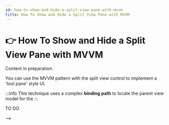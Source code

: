 ```yaml
---
id: how-to-show-and-hide-a-split-view-pane-with-mvvm
title: How To Show and Hide a Split View Pane with MVVM
---
```



# 👉 How To Show and Hide a Split View Pane with MVVM

Content in preparation.

You can use the MVVM pattern with the split view control to implement a 'tool pane' style UI.

:::info
This technique uses a complex **binding path** to locate the parent view model for the &#x20;
:::

TO DO

<!--<!--<figure><img src="../../.gitbook/assets/splitview2.gif" alt=""><figcaption></figcaption></figure>-->-->
